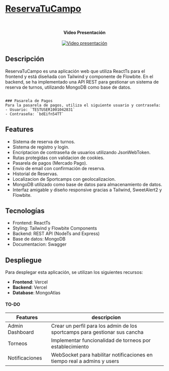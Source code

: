 # [ReservaTuCampo](https://reservatucampo.vercel.app/)
<br/>
<p align="center">
  <strong>Video Presentación</strong><br>
  <br/>
  <a href="http://www.youtube.com/watch?v=Ibka5Rttp8s">
    <img src="http://img.youtube.com/vi/Ibka5Rttp8s/0.jpg" alt="Video presentación">
  </a>
</p>

## Descripción
ReservaTuCampo es una aplicación web que utiliza ReactTs para el frontend y está diseñada con Tailwind y componente de Flowbite. En el backend, se ha implementado una API REST para gestionar un sistema de reserva de turnos, utilizando MongoDB como base de datos.

```

### Pasarela de Pagos
Para la pasarela de pagos, utiliza el siguiente usuario y contraseña:
- Usuario: `TESTUSER1001042831`
- Contraseña: `bdEifn54TT`

```

## Features
- Sistema de reserva de turnos.
- Sistema de registro y login.
- Encriptacion de contraseña de usuarios utilizando JsonWebToken.
- Rutas protegidas con validacion de cookies.
- Pasarela de pagos (Mercado Pago).
- Envio de email con confirmación de reserva.
- Historial de Reservas.
- Localizacion de Sportcamps con geolocalizacion.
- MongoDB utilizado como base de datos para almacenamiento de datos.
- Interfaz amigable y diseño responsive gracias a Tailwind, SweetAlert2 y Flowbite.

## Tecnologías
- Frontend: ReactTs
- Styling: Tailwind y Flowbite Components
- Backend: REST API (NodeTs and Express)
- Base de datos: MongoDB
- Documentacion: Swagger

## Despliegue
Para desplegar esta aplicación, se utilizan los siguientes recursos:

- **Frontend**: Vercel
- **Backend**: Vercel
- **Database**: MongoAtlas

#### TO-DO

| Features        | descripcion                                                                  |
| --------------- | ---------------------------------------------------------------------------- |
| Admin Dashboard |  Crear un perfil para los admin de los sportcamps para gestionar sus cancha  |
| Torneos         |  Implementar funcionalidad de torneos por establecimiento                    |
| Notificaciones  |  WebSocket para habilitar notificaciones en tiempo real a admins y users     |


